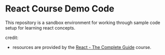 # React Course Demo Code
This repository is a sandbox environment for working through sample code setup for learning react concepts.

credit: 
- resources are provided by the [React - The Complete Guide](https://acad.link/reactjs) course.